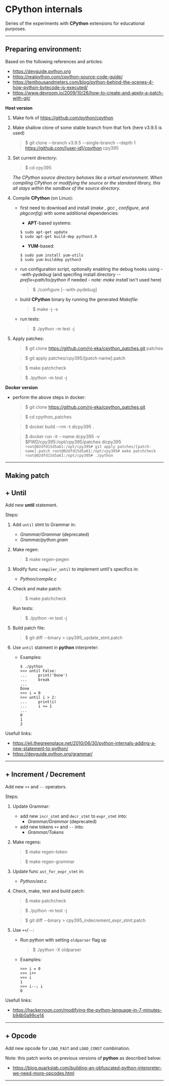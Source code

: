 # CPython internals
Series of the experiments with **CPython** extensions for educational purposes.
___
## Preparing environment:
Based on the following references and articles:
- https://devguide.python.org
- https://realpython.com/cpython-source-code-guide/
- https://tenthousandmeters.com/blog/python-behind-the-scenes-4-how-python-bytecode-is-executed/
- https://www.devroom.io/2009/10/26/how-to-create-and-apply-a-patch-with-git/

**Host version**

1. Make fork of https://github.com/python/cpython
2. Make shallow clone of some stable branch from that fork (here v3.9.5 is used)
    > $ git clone --branch v3.9.5 --single-branch --depth 1 https://github.com/[user-id]/cpython cpy395 
3. Set current directory:
    > $ cd cpy395

    *The CPython source directory behaves like a virtual environment.
    When compiling CPython or modifying the source or the standard library, this all stays within the sandbox of the source directory.*

4. Compile **CPython** (on Linux):
    - first need to download and install (*make* , *gcc* , *configure*, and *pkgconfig*) with some additional dependencies:
        - **APT**-based systems:
        ```
        $ sudo apt-get update
        $ sudo apt-get build-dep python3.9 
        ```
        - **YUM**-based:
        ```
        $ sudo yum install yum-utils
        $ sudo yum-builddep python3
        ```

    - run configuration script, optionally enabling the debug hooks using *--with-pydebug* (and specifing install directory *--prefix=path/to/python* if needed - note: *make install* isn't used here)
        > $ ./configure [--with-pydebug]
    - build **CPython** binary by running the generated *Makefile*:
        > $ make -j -s
    - run tests:
        > $ ./python -m test -j
5. Apply patches:
    > $ git clone https://github.com/nj-eka/cpython_patches.git patches

    > $ git apply patches/cpy395/[patch-name].patch

    > $ make patchcheck

    > $ ./python -m test -j


**Docker version**
 - perform the above steps in docker:
    > $ git clone https://github.com/nj-eka/cpython_patches.git
    
    > $ cd cpython_patches

    > $ docker build --rm -t dicpy395 .
    
    > $ docker run -it --name dcpy395 -v $PWD/cpy395:/opt/cpy395/patches dicpy395
        ```
        root@02dfd15d5a61:/opt/cpy395# git apply patches/[patch-name].patch
        root@02dfd15d5a61:/opt/cpy395# make patchcheck
        root@02dfd15d5a61:/opt/cpy395# ./python
        ```
 ___
 ## Making patch
## + **Until**
Add new **until** statement.

Steps:
1) Add `until` stmt to Grammar in:
    - *Grammar/Grammar* (deprecated)
    - *Grammar/python.gram*
2) Make regen:
    > $ make regen-pegen
3) Modify func `compiler_until` to implement until's specifics in:
    - *Python/compile.c*
4) Check and make patch:
    > $ make patchcheck
    
    Run tests: 
    > $ ./python -m test -j

5) Build patch file:    
    > $ git diff --binary > cpy395_update_stmt.patch 

6) Use `until` statment in **python** interpreter:
    - Examples:
        ```
        $ ./python
        >>> until False:
        ...     print('Done')
        ...     break
        ... 
        Done
        >>> i = 0
        >>> until i > 2:
        ...     print(i)
        ...     i += 1
        ... 
        0
        1
        2
        ```
Usefull links:
- https://eli.thegreenplace.net/2010/06/30/python-internals-adding-a-new-statement-to-python/
- https://devguide.python.org/grammar/
___

## + **Increment / Decrement**
Add new `++` and `--` operators.

Steps:
1) Update Grammar: 
    - add new `incr_stmt` and `decr_stmt` to `expr_stmt` into:
        - *Grammar/Grammar* (deprecated)
    - add new tokens `++` and `--` into:
        - *Grammar/Tokens*

2) Make regens:
    > $ make regen-token

    > $ make regen-grammar

3) Update func `ast_for_expr_stmt` in:
    - *Python/ast.c*

4) Check, make, test and build patch:
    > $ make patchcheck
    
    > $ ./python -m test -j

    > $ git diff --binary > cpy395_indecrement_expr_stmt.patch     

5) Use `++`/`--`:
    - Run python with setting `oldparser` flag up
        > $ ./python -X oldparser
    - Examples:
        ```
        >>> i = 0
        >>> i++
        >>> i
        1
        >>> i--; i
        0
        ```


Usefull links:
- https://hackernoon.com/modifying-the-python-language-in-7-minutes-b94b0a99ce14
___
## + Opcode
Add new opcode for `LOAD_FAST` and `LOAD_CONST` combination.

Note: this patch works on previous versions of **python** as described below:
- https://blog.quarkslab.com/building-an-obfuscated-python-interpreter-we-need-more-opcodes.html
___

